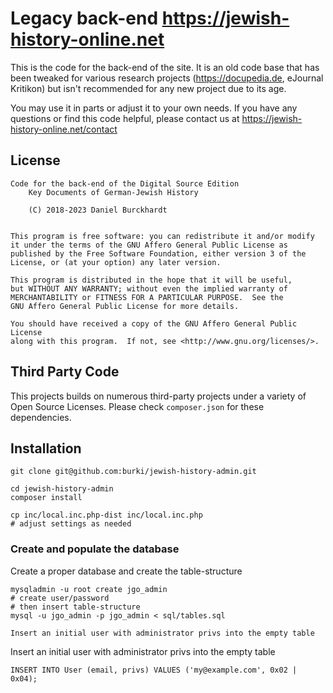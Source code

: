 Legacy back-end <https://jewish-history-online.net>
===================================================

This is the code for the back-end of the site. It is an old code base
that has been tweaked for various research projects
(<https://docupedia.de>, eJournal Kritikon) but isn't recommended for any
new project due to its age.

You may use it in parts or adjust it to your own needs.
If you have any questions or find this code helpful, please contact us at
    <https://jewish-history-online.net/contact>

License
-------
    Code for the back-end of the Digital Source Edition
        Key Documents of German-Jewish History

        (C) 2018-2023 Daniel Burckhardt


    This program is free software: you can redistribute it and/or modify
    it under the terms of the GNU Affero General Public License as
    published by the Free Software Foundation, either version 3 of the
    License, or (at your option) any later version.

    This program is distributed in the hope that it will be useful,
    but WITHOUT ANY WARRANTY; without even the implied warranty of
    MERCHANTABILITY or FITNESS FOR A PARTICULAR PURPOSE.  See the
    GNU Affero General Public License for more details.

    You should have received a copy of the GNU Affero General Public License
    along with this program.  If not, see <http://www.gnu.org/licenses/>.

Third Party Code
----------------
This projects builds on numerous third-party projects under a variety of
Open Source Licenses. Please check `composer.json` for these dependencies.

Installation
------------

    git clone git@github.com:burki/jewish-history-admin.git

    cd jewish-history-admin
    composer install

    cp inc/local.inc.php-dist inc/local.inc.php
    # adjust settings as needed

### Create and populate the database

Create a proper database and create the table-structure

    mysqladmin -u root create jgo_admin
    # create user/password
    # then insert table-structure
    mysql -u jgo_admin -p jgo_admin < sql/tables.sql

    Insert an initial user with administrator privs into the empty table

Insert an initial user with administrator privs into the empty table

    INSERT INTO User (email, privs) VALUES ('my@example.com', 0x02 | 0x04);

